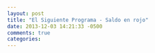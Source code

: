 ```yaml
---
layout: post
title: "El Siguiente Programa - Saldo en rojo"
date: 2013-12-03 14:21:33 -0500
comments: true
categories: 
---
```

